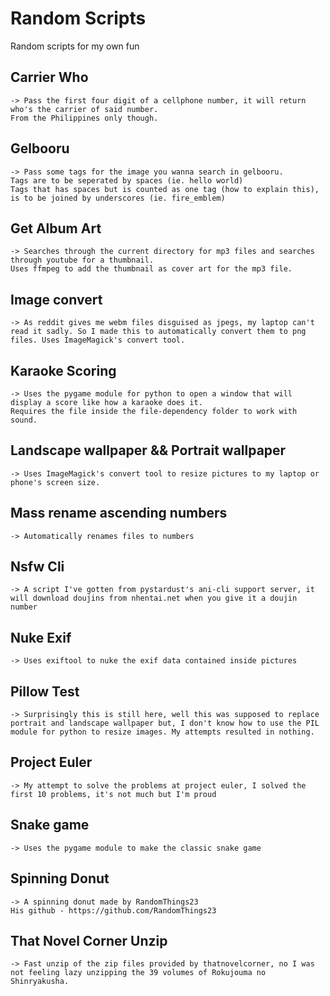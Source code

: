 # Random Scripts
Random scripts for my own fun

## Carrier Who
```
-> Pass the first four digit of a cellphone number, it will return who's the carrier of said number.
From the Philippines only though.
```

## Gelbooru
```
-> Pass some tags for the image you wanna search in gelbooru.
Tags are to be seperated by spaces (ie. hello world)
Tags that has spaces but is counted as one tag (how to explain this), is to be joined by underscores (ie. fire_emblem)
```

## Get Album Art
```
-> Searches through the current directory for mp3 files and searches through youtube for a thumbnail.
Uses ffmpeg to add the thumbnail as cover art for the mp3 file.
```

## Image convert
```
-> As reddit gives me webm files disguised as jpegs, my laptop can't read it sadly. So I made this to automatically convert them to png files. Uses ImageMagick's convert tool.
```

## Karaoke Scoring
```
-> Uses the pygame module for python to open a window that will display a score like how a karaoke does it.
Requires the file inside the file-dependency folder to work with sound.
```

## Landscape wallpaper && Portrait wallpaper
```
-> Uses ImageMagick's convert tool to resize pictures to my laptop or phone's screen size.
```

## Mass rename ascending numbers
```
-> Automatically renames files to numbers
```

## Nsfw Cli
```
-> A script I've gotten from pystardust's ani-cli support server, it will download doujins from nhentai.net when you give it a doujin number
```

## Nuke Exif
```
-> Uses exiftool to nuke the exif data contained inside pictures
```

## Pillow Test
```
-> Surprisingly this is still here, well this was supposed to replace portrait and landscape wallpaper but, I don't know how to use the PIL module for python to resize images. My attempts resulted in nothing.
```

## Project Euler
```
-> My attempt to solve the problems at project euler, I solved the first 10 problems, it's not much but I'm proud
```

## Snake game
```
-> Uses the pygame module to make the classic snake game
```

## Spinning Donut
```
-> A spinning donut made by RandomThings23
His github - https://github.com/RandomThings23
```

## That Novel Corner Unzip
```
-> Fast unzip of the zip files provided by thatnovelcorner, no I was not feeling lazy unzipping the 39 volumes of Rokujouma no Shinryakusha.
```
